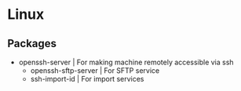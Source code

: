 # Linux

## Packages

- openssh-server | For making machine remotely accessible via ssh
    - openssh-sftp-server | For SFTP service
    - ssh-import-id | For import services
